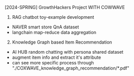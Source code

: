 [2024-SPRING] GrowthHackers Project WITH COWWAVE

1) RAG chatbot toy-example development
- NAVER smart store QnA dataset
- langchain map-reduce data aggregation

2) Knowledge Graph based Item Recommendation
- AI HUB random chatting with persona shared dataset
- augment item info and extract it's attribute
- can see more specific process through "./COXWAVE_knowledge_graph_recommendation/*.pdf"
